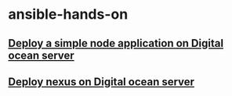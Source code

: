 # ansible-hands-on

## [Deploy a simple node application on Digital ocean server](https://github.com/hotiaDiallo/ansible-hands-on/tree/main/diploy-nodejs-app)

## [Deploy nexus on Digital ocean server](https://github.com/hotiaDiallo/ansible-hands-on/tree/main/deploy-nexus)
